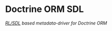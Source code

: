 # Doctrine ORM SDL 
*[RL/SDL](https://github.com/railt/sdl) based metadata-driver for Doctrine ORM*


